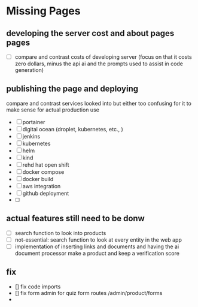 # Missing Pages

## developing the server cost and about pages pages

- [ ] compare and contrast costs of developing server (focus on that it costs zero dollars, minus the api ai and the prompts used to assist in code generation)

## publishing the page and deploying

compare and contrast services looked into but either too confusing for it to make sense for actual production use

- [ ] portainer
- [ ] digital ocean (droplet, kubernetes, etc., )
- [ ] jenkins
- [ ] kubernetes
- [ ] helm
- [ ] kind
- [ ] rehd hat open shift
- [ ] docker compose
- [ ] docker build
- [ ] aws integration
- [ ] github deployment
- [ ]

## actual features still need to be donw

- [ ] search function to look into products
- [ ] not-essential: search function to look at every entity in the web app
- [ ] implementation of inserting links and documents and having the ai document processor make a product and keep a verification score

## fix

- [] fix code imports
- [] fix form admin for quiz form routes /admin/product/forms
-
